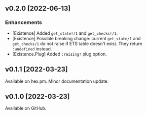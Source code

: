 ## v0.2.0 [2022-06-13]

### Enhancements
* [Existence] Added `get_state!/1` and `get_checks!/1`.
* [Existence] Possible breaking change: current `get_state/1` and `get_checks/1` do not raise if
  ETS table doesn't exist. They return `:undefined` instead.
* [Existence.Plug] Added `:raising?` plug option.

## v0.1.1 [2022-03-23]

Available on hex.pm.
Minor documentation update.

## v0.1.0 [2022-03-23]

Available on GitHub.

